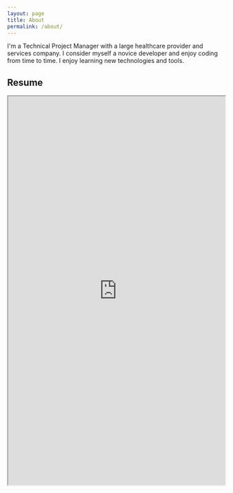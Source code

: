 ```yaml
---
layout: page
title: About
permalink: /about/
---
```

<p>
I'm a Technical Project Manager with a large healthcare provider and services company. I consider myself a novice developer and enjoy coding from time to time. I enjoy learning new technologies and tools.
</p>

## Resume
<iframe src="https://docs.google.com/viewer?url=https://drive.google.com/file/d/1n5qCjmqWWv83RVt5hxVk1_Mi-y3wKg_G/view?usp=sharing" width="100%" height="900"></iframe>
